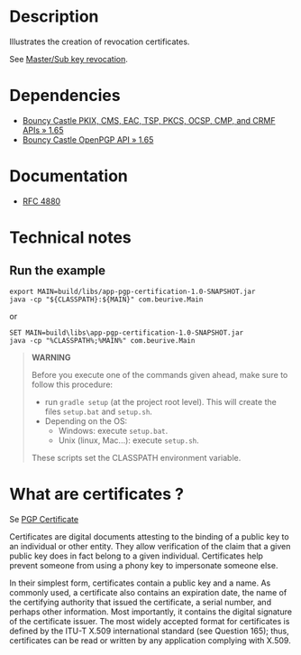 # Description

Illustrates the creation of revocation certificates.

See [Master/Sub key revocation](../doc/pgp-packets-revocation.md).

# Dependencies

* [Bouncy Castle PKIX, CMS, EAC, TSP, PKCS, OCSP, CMP, and CRMF APIs » 1.65](https://mvnrepository.com/artifact/org.bouncycastle/bcpkix-jdk15to18/1.65)
* [Bouncy Castle OpenPGP API » 1.65](https://mvnrepository.com/artifact/org.bouncycastle/bcpg-jdk15to18/1.65)

# Documentation

* [RFC 4880](https://tools.ietf.org/html/rfc4880)

# Technical notes

## Run the example

    export MAIN=build/libs/app-pgp-certification-1.0-SNAPSHOT.jar
    java -cp "${CLASSPATH}:${MAIN}" com.beurive.Main

or

    SET MAIN=build\libs\app-pgp-certification-1.0-SNAPSHOT.jar
    java -cp "%CLASSPATH%;%MAIN%" com.beurive.Main

> **WARNING**
>
> Before you execute one of the commands given ahead, make sure to follow this procedure:
>
> * run `gradle setup` (at the project root level). This will create the files `setup.bat` and `setup.sh`.
> * Depending on the OS:
>   * Windows: execute `setup.bat`.
>   * Unix (linux, Mac...): execute `setup.sh`.
>
> These scripts set the CLASSPATH environment variable.

# What are certificates ?

Se [PGP Certificate](https://www.w3.org/PICS/DSig/pgpcert_1_0.html)

Certificates are digital documents attesting to the binding of a public key to an individual or other entity. They allow verification of the claim that a given public key does in fact belong to a given individual. Certificates help prevent someone from using a phony key to impersonate someone else.

In their simplest form, certificates contain a public key and a name. As commonly used, a certificate also contains an expiration date, the name of the certifying authority that issued the certificate, a serial number, and perhaps other information. Most importantly, it contains the digital signature of the certificate issuer. The most widely accepted format for certificates is defined by the ITU-T X.509 international standard (see Question 165); thus, certificates can be read or written by any application complying with X.509.




 